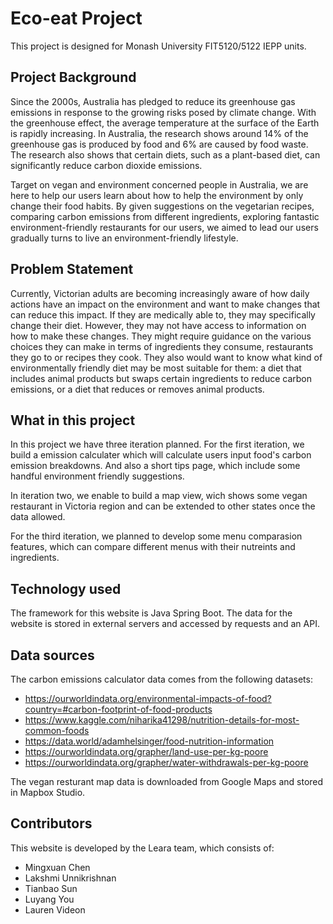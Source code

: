 # Eco-eat Project
This project is designed for Monash University FIT5120/5122 IEPP units.

## Project Background
Since the 2000s, Australia has pledged to reduce its greenhouse gas emissions in response to the growing risks posed by climate change. With the greenhouse effect, the average temperature at the surface of the Earth is rapidly increasing. In Australia, the research shows around 14% of the greenhouse gas is produced by food and 6% are caused by food waste. The research also shows that certain diets, such as a plant-based diet, can significantly reduce carbon dioxide emissions. 

Target on vegan and environment concerned people in Australia, we are here to help our users learn about how to help the environment by only change their food habits. By given suggestions on the vegetarian recipes, comparing carbon emissions from different ingredients, exploring fantastic environment-friendly restaurants for our users, we aimed to lead our users gradually turns to live an environment-friendly lifestyle.

## Problem Statement
Currently, Victorian adults are becoming increasingly aware of how daily actions have an impact on the environment and want to make changes that can reduce this impact. If they are medically able to, they may specifically change their diet. However, they may not have access to information on how to make these changes. They might require guidance on the various choices they can make in terms of ingredients they consume, restaurants they go to or recipes they cook. They also would want to know what kind of environmentally friendly diet may be most suitable for them: a diet that includes animal products but swaps certain ingredients to reduce carbon emissions, or a diet that reduces or removes animal products.

## What in this project 
In this project we have three iteration planned. For the first iteration, we build a emission calculater which will calculate users input food's carbon emission breakdowns. And also a short tips page, which include some handful environment friendly suggestions. 

In iteration two, we enable to build a map view, wich shows some vegan restaurant in Victoria region and can be extended to other states once the data allowed.

For the third iteration, we planned to develop some menu comparasion features, which can compare different menus with their nutreints and ingredients. 

## Technology used
The framework for this website is Java Spring Boot. The data for the website is stored in external servers and accessed by requests and an API. 

## Data sources
The carbon emissions calculator data comes from the following datasets:
- https://ourworldindata.org/environmental-impacts-of-food?country=#carbon-footprint-of-food-products 
- https://www.kaggle.com/niharika41298/nutrition-details-for-most-common-foods 
- https://data.world/adamhelsinger/food-nutrition-information 
- https://ourworldindata.org/grapher/land-use-per-kg-poore 
- https://ourworldindata.org/grapher/water-withdrawals-per-kg-poore 

The vegan resturant map data is downloaded from Google Maps and stored in Mapbox Studio. 

## Contributors
This website is developed by the Leara team, which consists of:
- Mingxuan Chen
- Lakshmi Unnikrishnan
- Tianbao Sun
- Luyang You
- Lauren Videon
